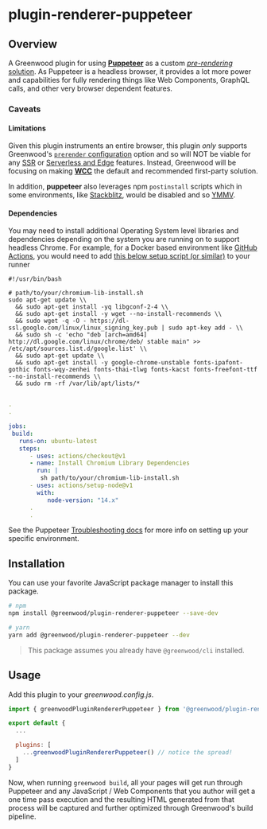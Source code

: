 # plugin-renderer-puppeteer

## Overview

A Greenwood plugin for using [**Puppeteer**](https://pptr.dev) as a custom [_pre-rendering_ solution](/docs/server-rendering/#render-vs-prerender).  As Puppeteer is a headless browser, it provides a lot more power and capabilities for fully rendering things like Web Components, GraphQL calls, and other very browser dependent features.

### Caveats

#### Limitations
Given this plugin instruments an entire browser, this plugin _only_ supports Greenwood's [`prerender` configuration](/docs/configuration/#prerender) option and so will NOT be viable for any [SSR](/docs/server-rendering/) or [Serverless and Edge](https://github.com/ProjectEvergreen/greenwood/discussions/626) features.  Instead, Greenwood will be focusing on making [**WCC**](https://github.com/ProjectEvergreen/wcc) the default and recommended first-party solution.

In addition, **puppeteer** also leverages npm `postinstall` scripts which in some environments, like [Stackblitz](https://github.com/ProjectEvergreen/greenwood/discussions/639), would be disabled and so [YMMV](https://dictionary.cambridge.org/us/dictionary/english/ymmv).


#### Dependencies

You may need to install additional Operating System level libraries and dependencies depending on the system you are running on to support headless Chrome. For example, for a Docker based environment like [GitHub Actions](https://github.com/ProjectEvergreen/greenwood/blob/master/.github/workflows/master.yml#L19), you would need to add [this below setup script (or similar)](https://github.com/ProjectEvergreen/greenwood/blob/master/.github/workflows/chromium-lib-install.sh) to your runner
```shell
#!/usr/bin/bash

# path/to/your/chromium-lib-install.sh
sudo apt-get update \\
  && sudo apt-get install -yq libgconf-2-4 \\
  && sudo apt-get install -y wget --no-install-recommends \\
  && sudo wget -q -O - https://dl-ssl.google.com/linux/linux_signing_key.pub | sudo apt-key add - \\
  && sudo sh -c 'echo "deb [arch=amd64] http://dl.google.com/linux/chrome/deb/ stable main" >> /etc/apt/sources.list.d/google.list' \\
  && sudo apt-get update \\
  && sudo apt-get install -y google-chrome-unstable fonts-ipafont-gothic fonts-wqy-zenhei fonts-thai-tlwg fonts-kacst fonts-freefont-ttf --no-install-recommends \\
  && sudo rm -rf /var/lib/apt/lists/*
```

```yml

.
.

jobs:
 build:
   runs-on: ubuntu-latest
   steps:
      - uses: actions/checkout@v1
      - name: Install Chromium Library Dependencies
        run: |
         sh path/to/your/chromium-lib-install.sh
      - uses: actions/setup-node@v1
        with:
           node-version: "14.x"
      .
      .
```

See the Puppeteer [Troubleshooting docs](https://github.com/puppeteer/puppeteer/blob/main/docs/troubleshooting.md) for more info on setting up your specific environment.

## Installation

You can use your favorite JavaScript package manager to install this package.

```bash
# npm
npm install @greenwood/plugin-renderer-puppeteer --save-dev

# yarn
yarn add @greenwood/plugin-renderer-puppeteer --dev
```

> This package assumes you already have `@greenwood/cli` installed.

## Usage
Add this plugin to your _greenwood.config.js_.

```javascript
import { greenwoodPluginRendererPuppeteer } from '@greenwood/plugin-renderer-puppeteer';

export default {
  ...

  plugins: [
    ...greenwoodPluginRendererPuppeteer() // notice the spread!
  ]
}
```

Now, when running `greenwood build`, all your pages will get run through Puppeteer and any JavaScript / Web Components that you author will get a one time pass execution and the resulting HTML generated from that process will be captured and further optimized through Greenwood's build pipeline.